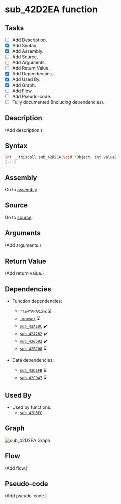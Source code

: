 # sub_42D2EA function

## Tasks

- [ ] Add Description.
- [X] Add Syntax.
- [X] Add Assembly.
- [ ] Add Source.
- [ ] Add Arguments.
- [ ] Add Return Value.
- [X] Add Dependencies.
- [X] Add Used By.
- [X] Add Graph.
- [ ] Add Flow.
- [ ] Add Pseudo-code.
- [ ] Fully documented (Including dependencies).

## Description

(Add description.)

## Syntax

```c
int __thiscall sub_42D2EA(void *Object, int Value)
{...}
```

## Assembly

Go to [assembly](../asm/sub_42D2EA.asm).

## Source

Go to [source](../cc/sub_42D2EA.cc).

## Arguments

(Add arguments.)

## Return Value

(Add return value.)

## Dependencies

* Function dependencies:
  * `??2@YAPAXI@Z` ⌛
  * [`_memset`](_memset.md) ⌛
  * [`sub_42A18C`](sub_42A18C.md) ✔️
  * [`sub_42A262`](sub_42A262.md) ✔️
  * [`sub_42B592`](sub_42B592.md) ✔️
  * [`sub_42BC08`](sub_42BC08.md) ⌛


* Data dependencies:
  * [`sub_42D1FB`](sub_42D1FB.md) ⌛
  * [`sub_42CD47`](sub_42CD47.md) ⌛

## Used By

* Used by functions:
  * [`sub_42D3FC`](../md/sub_42D3FC.md)

## Graph

![sub_42D2EA Graph](../svg/sub_42D2EA.svg "sub_42D2EA Graph")

## Flow

(Add flow.)

## Pseudo-code

(Add pseudo-code.)
